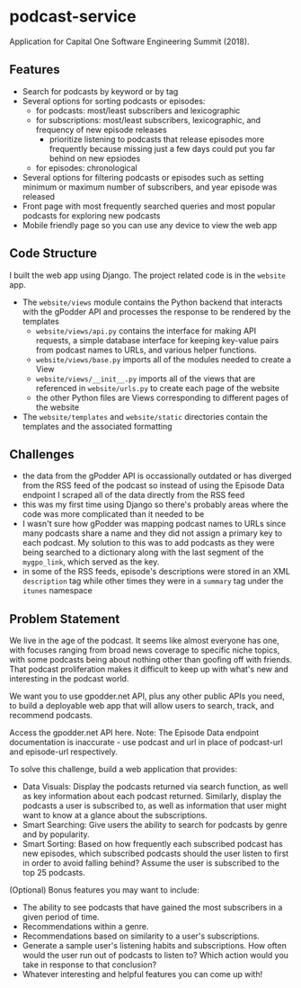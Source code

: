 # podcast-service

Application for Capital One Software Engineering Summit (2018).

## Features
- Search for podcasts by keyword or by tag
- Several options for sorting podcasts or episodes:
    - for podcasts: most/least subscribers and lexicographic
    - for subscriptions: most/least subscribers, lexicographic, and frequency of new episode releases
        - prioritize listening to podcasts that release episodes more frequently because missing just a few days could put you far behind on new epsiodes
    - for episodes: chronological
- Several options for filtering podcasts or episodes such as setting minimum or maximum number of subscribers, and year episode was released
- Front page with most frequently searched queries and most popular podcasts for exploring new podcasts
- Mobile friendly page so you can use any device to view the web app

## Code Structure

I built the web app using Django. The project related code is in the `website` app. 

- The `website/views` module contains the Python backend that interacts with the gPodder API and processes the response to be rendered by the templates
    - `website/views/api.py` contains the interface for making API requests, a simple database interface for keeping key-value pairs from podcast names to URLs, and various helper functions.
    - `website/views/base.py` imports all of the modules needed to create a View
    - `website/views/__init__.py` imports all of the views that are referenced in `website/urls.py` to create each page of the website
    - the other Python files are Views corresponding to different pages of the website
- The `website/templates` and `website/static` directories contain the templates and the associated formatting

## Challenges
- the data from the gPodder API is occassionally outdated or has diverged from the RSS feed of the podcast so instead of using the Episode Data endpoint I scraped all of the data directly from the RSS feed
- this was my first time using Django so there's probably areas where the code was more complicated than it needed to be
- I wasn't sure how gPodder was mapping podcast names to URLs since many podcasts share a name and they did not assign a primary key to each podcast. My solution to this was to add podcasts as they were being searched to a dictionary along with the last segment of the `mygpo_link`, which served as the key.
- in some of the RSS feeds, episode's descriptions were stored in an XML `description` tag while other times they were in a `summary` tag under the `itunes` namespace

## Problem Statement
We live in the age of the podcast. It seems like almost everyone has one, with focuses ranging from broad news coverage to specific niche topics, with some podcasts being about nothing other than goofing off with friends. That podcast proliferation makes it difficult to keep up with what's new and interesting in the podcast world.

We want you to use gpodder.net API, plus any other public APIs you need, to build a deployable web app that will allow users to search, track, and recommend podcasts. 

Access the gpodder.net API here. Note: The Episode Data endpoint documentation is inaccurate - use podcast and url in place of podcast-url and episode-url respectively.

To solve this challenge, build a web application that provides:

- Data Visuals: Display the podcasts returned via search function, as well as key information about each podcast returned. Similarly, display the podcasts a user is subscribed to, as well as information that user might want to know at a glance about the subscriptions.
- Smart Searching: Give users the ability to search for podcasts by genre and by popularity.
- Smart Sorting: Based on how frequently each subscribed podcast has new episodes, which subscribed podcasts should the user listen to first in order to avoid falling behind? Assume the user is subscribed to the top 25 podcasts.

(Optional) Bonus features you may want to include:

- The ability to see podcasts that have gained the most subscribers in a given period of time.
- Recommendations within a genre.
- Recommendations based on similarity to a user's subscriptions.
- Generate a sample user's listening habits and subscriptions. How often 
would the user run out of podcasts to listen to? Which action would you take in response to that conclusion?
- Whatever interesting and helpful features you can come up with!
